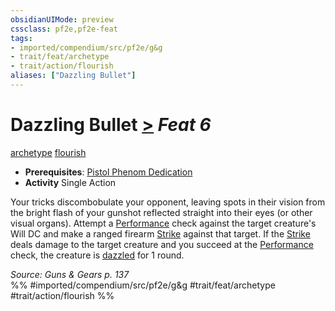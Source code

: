 ```yaml
---
obsidianUIMode: preview
cssclass: pf2e,pf2e-feat
tags:
- imported/compendium/src/pf2e/g&g
- trait/feat/archetype
- trait/action/flourish
aliases: ["Dazzling Bullet"]
---
```

# Dazzling Bullet  [>](chapter-9-playing-the-game.md#Actions "Single Action") *Feat 6*  
[archetype](archetype.md)  [flourish](flourish.md)  

- **Prerequisites**: [Pistol Phenom Dedication](pistol-phenom-dedication-g-g.md)
- **Activity** Single Action

Your tricks discombobulate your opponent, leaving spots in their vision from the bright flash of your gunshot reflected straight into their eyes (or other visual organs). Attempt a [Performance](../skills.md#Performance) check against the target creature's Will DC and make a ranged firearm [Strike](strike.md) against that target. If the [Strike](strike.md) deals damage to the target creature and you succeed at the [Performance](../skills.md#Performance) check, the creature is [dazzled](conditions.md#Dazzled) for 1 round.

*Source: Guns & Gears p. 137*  
%% #imported/compendium/src/pf2e/g&g #trait/feat/archetype #trait/action/flourish %%
